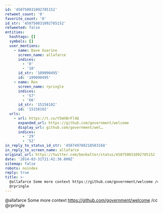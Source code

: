 ```yaml
---
id: '450750031092785152'
retweet_count: '0'
favorite_count: '0'
id_str: '450750031092785152'
retweeted: false
entities:
  hashtags: []
  symbols: []
  user_mentions:
    - name: Dave Guarino
      screen_name: allafarce
      indices:
        - '0'
        - '10'
      id_str: '109090495'
      id: '109090495'
    - name: Ron
      screen_name: rpringle
      indices:
        - '57'
        - '66'
      id_str: '15158102'
      id: '15158102'
  urls:
    - url: https://t.co/Y5mhBrFl4Q
      expanded_url: https://github.com/government/welcome
      display_url: github.com/government/wel…
      indices:
        - '29'
        - '52'
in_reply_to_status_id_str: '450749780218503168'
in_reply_to_screen_name: allafarce
original_url: https://twitter.com/benbalter/status/450750031092785152
date: '2014-03-31T21:42:36.000Z'
sitemap: false
robots: noindex
reply: true
title: >-
  @allafarce Some more context https://github.com/government/welcome /cc
  @rpringle
---
```


@allafarce Some more context https://github.com/government/welcome /cc @rpringle